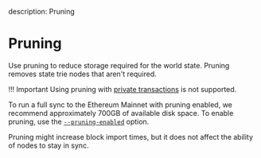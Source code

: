 description: Pruning
<!--- END of page meta data -->

# Pruning

Use pruning to reduce storage required for the world state. Pruning removes state trie nodes that aren't required.

!!! Important
    Using pruning with [private transactions](Privacy/Privacy-Overview.md) is not supported.

To run a full sync to the Ethereum Mainnet with pruning enabled, we recommend approximately 700GB of available disk space. To enable pruning, use the [`--pruning-enabled`](../Reference/CLI/CLI-Syntax.md#pruning-enabled) option.

Pruning might increase block import times, but it does not affect the ability of nodes to stay in sync.
